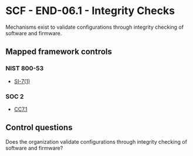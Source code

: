 # SCF - END-06.1 - Integrity Checks
Mechanisms exist to validate configurations through integrity checking of software and firmware.
## Mapped framework controls
### NIST 800-53
- [SI-7(1)](../nist80053/si-7-1.md)
  
### SOC 2
- [CC7.1](../soc2/cc71.md)
  
## Control questions
Does the organization validate configurations through integrity checking of software and firmware?
  
